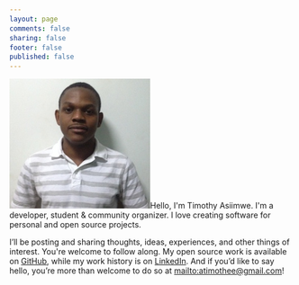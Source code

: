 ```yaml
---
layout: page
comments: false
sharing: false
footer: false
published: false
---
```

<img id="portrait" src="/images/timothy_asiimwe.jpg" alt="prof_pic" />Hello, I'm Timothy Asiimwe. I'm a developer, student & community organizer. I love creating software for personal and open source projects.

I’ll be posting and sharing thoughts, ideas, experiences, and other things of interest. You're welcome to follow along. My open source work is available on [GitHub]('http://github.com/atimothee'), while my work history is on [LinkedIn]('http://ug.linkedin.com/in/timothyasiimwe'). And if you’d like to say hello, you’re more than welcome to do so at <mailto:atimothee@gmail.com>!

<!-- Include the following CSS and Javascript in your page -->
 
<link href="https://coderbits.com/content/widget/coderbits.css" media="all" rel="stylesheet" type="text/css">
<script src="https://coderbits.com/content/widget/coderbits.js"></script>
 
<!-- Place the following in the page where you want the widget to render and set your username -->
 
<section id="coderbits" data-coderbits-username="<atimothee>"></section>